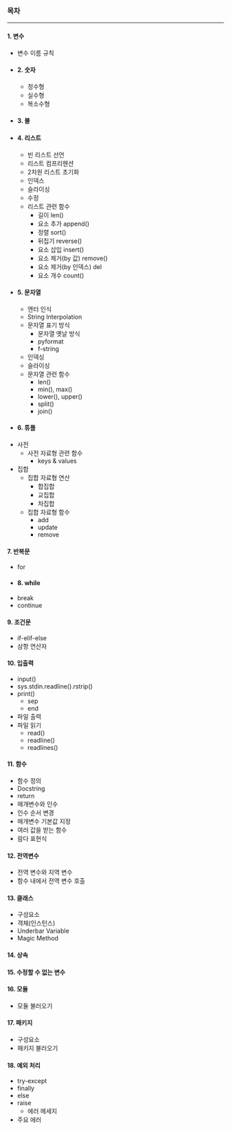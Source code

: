 ### 목차

---

#### 1. 변수
   - 변수 이름 규칙
   - #### 2. 숫자
      * 정수형
      * 실수형
      * 복소수형
   - #### 3. 불
   - #### 4. 리스트
      * 빈 리스트 선언
      * 리스트 컴프리헨션
      * 2차원 리스트 초기화
      * 인덱스
      * 슬라이싱
      * 수정
      * 리스트 관련 함수
         * 길이 len()
         * 요소 추가 append()
         * 정렬 sort()  
         * 뒤집기 reverse()
         * 요소 삽입 insert()
         * 요소 제거(by 값) remove()
         * 요소 제거(by 인덱스) del
         * 요소 개수 count()
   - #### 5. 문자열
      * 엔터 인식
      * String Interpolation
      * 문자열 표기 방식
         * 문자열 옛날 방식
         * pyformat
         * f-string
      * 인덱싱
      * 슬라이싱
      * 문자열 관련 함수
         * len()
         * min(), max()
         * lower(), upper()
         * split()
         * join()
   - #### 6. 튜플
   - 사전
      * 사전 자료형 관련 함수
         * keys & values 
   - 집합
      * 집합 자료형 연산
         * 합집합
         * 교집합
         * 차집합
      * 집합 자료형 함수
         * add
         * update
         * remove
    
#### 7. 반복문
   - for
   - #### 8. while
   - break
   - continue
    
#### 9. 조건문
   - if-elif-else
   - 삼항 연산자
   
#### 10. 입출력
   - input()
   - sys.stdin.readline().rstrip()
   - print()
      * sep
      * end
   - 파일 출력
   - 파일 읽기
      * read()
      * readline()
      * readlines()
   
#### 11. 함수
   - 함수 정의
   - Docstring
   - return
   - 매개변수와 인수
   - 인수 순서 변경
   - 매개변수 기본값 지정
   - 여러 값을 받는 함수
   - 람다 표현식
   
#### 12. 전역변수
   - 전역 변수와 지역 변수
   - 함수 내에서 전역 변수 호출
   
#### 13. 클래스
   - 구성요소
   - 객체(인스턴스)
   - Underbar Variable
   - Magic Method
   
#### 14. 상속 
#### 15. 수정할 수 없는 변수
#### 16. 모듈
   - 모듈 불러오기
   
#### 17. 패키지 
   - 구성요소
   - 패키지 불러오기

#### 18. 예외 처리
   - try-except
   - finally
   - else
   - raise
      - 에러 메세지
   - 주요 에러
